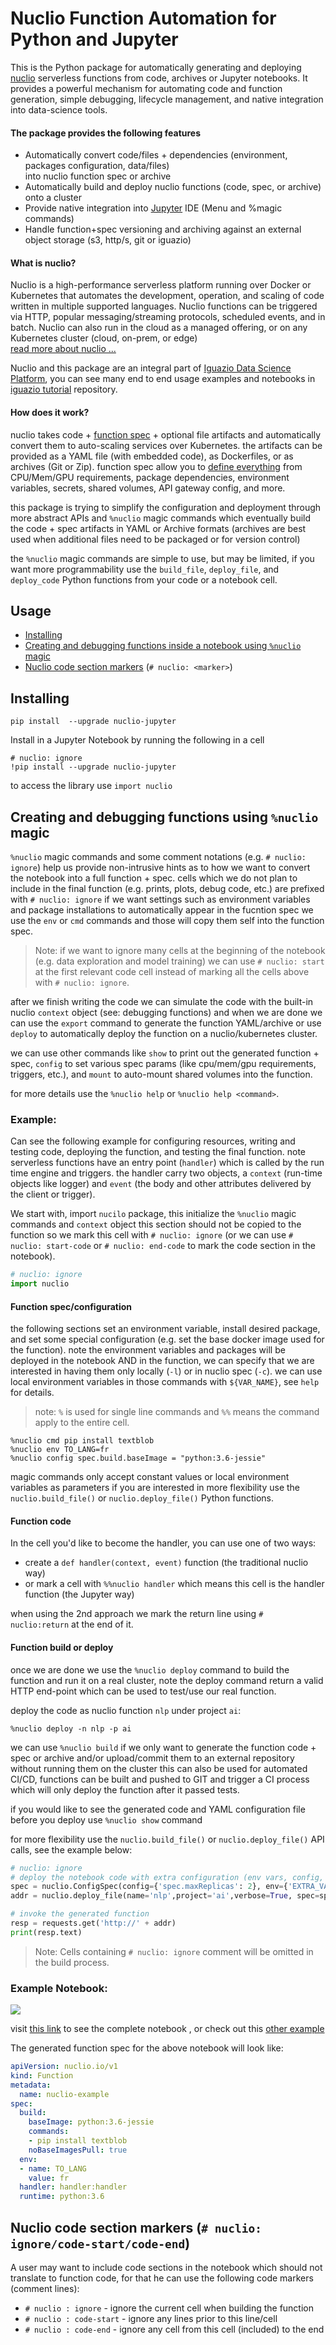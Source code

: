 # Nuclio Function Automation for Python and Jupyter

This is the Python package for automatically generating and deploying [nuclio](https://github.com/nuclio/nuclio) serverless functions from code, archives or Jupyter notebooks.
It provides a powerful mechanism for automating code and function generation, simple debugging, lifecycle management, and native integration into data-science tools.

#### The package provides the following features

- Automatically convert code/files + dependencies (environment, packages configuration, data/files)<br> into nuclio function spec or archive
- Automatically build and deploy nuclio functions (code, spec, or archive) onto a cluster
- Provide native integration into [Jupyter](https://jupyter.org/) IDE (Menu and %magic commands)
- Handle function+spec versioning and archiving against an external object storage (s3, http/s, git or iguazio)

#### What is nuclio?

Nuclio is a high-performance serverless platform running over Docker or Kubernetes that automates the development, operation, and scaling of code written in multiple supported languages.
Nuclio functions can be triggered via HTTP, popular messaging/streaming protocols, scheduled events, and in batch.
Nuclio can also run in the cloud as a managed offering, or on any Kubernetes cluster (cloud, on-prem, or edge)<br>
[read more about nuclio ...](https://github.com/nuclio/nuclio)

Nuclio and this package are an integral part of [Iguazio Data Science Platform](https://www.iguazio.com/), you can see many end to end usage examples and notebooks in [iguazio tutorial](https://github.com/v3io/tutorials) repository.

#### How does it work?

nuclio takes code + [function spec](https://nuclio.io/docs/latest/reference/function-configuration/function-configuration-reference/) + optional file artifacts and automatically convert them to auto-scaling services over Kubernetes.
the artifacts can be provided as a YAML file (with embedded code), as Dockerfiles, or as archives (Git or Zip).
function spec allow you to [define everything](https://nuclio.io/docs/latest/reference/function-configuration/function-configuration-reference/) from CPU/Mem/GPU requirements, package dependencies, environment variables, secrets, shared volumes, API gateway config, and more.<br>

this package is trying to simplify the configuration and deployment through more abstract APIs and `%nuclio` magic commands which eventually build the code + spec artifacts in YAML or Archive formats (archives are best used when additional files need to be packaged or for version control)

the `%nuclio` magic commands are simple to use, but may be limited, if you want more programmability use the `build_file`, `deploy_file`, and `deploy_code` Python functions from your code or a notebook cell.

## Usage

- [Installing](#installing)
- [Creating and debugging functions inside a notebook using `%nuclio` magic](#creating-and-debugging-functions-using-nuclio-magic)
- [Nuclio code section markers](#nuclio-code-section-markers) (`# nuclio: <marker>`)

## Installing

    pip install  --upgrade nuclio-jupyter

Install in a Jupyter Notebook by running the following in a cell

```
# nuclio: ignore
!pip install --upgrade nuclio-jupyter
```

to access the library use `import nuclio`

## Creating and debugging functions using `%nuclio` magic

`%nuclio` magic commands and some comment notations (e.g. `# nuclio: ignore`) help us provide non-intrusive hints as to how we want to convert the notebook into a full function + spec.
cells which we do not plan to include in the final function (e.g. prints, plots, debug code, etc.) are prefixed with `# nuclio: ignore`
if we want settings such as environment variables and package installations to automatically appear in the fucntion spec we use the `env` or `cmd` commands and those will copy them self into the function spec.

> Note: if we want to ignore many cells at the beginning of the notebook (e.g.  data exploration and model training) we can use `# nuclio: start` at the first relevant code cell instead of marking all the cells above with `# nuclio: ignore`.

after we finish writing the code we can simulate the code with the built-in nuclio `context` object
(see: debugging functions) and when we are done we can use the `export` command to generate the function YAML/archive or use `deploy` to automatically deploy the function on a nuclio/kubernetes cluster.

we can use other commands like `show` to print out the generated function + spec, `config` to set various spec params (like cpu/mem/gpu requirements, triggers, etc.), and `mount` to auto-mount shared volumes into the function.<br>

for more details use the `%nuclio help` or `%nuclio help <command>`.

### Example:

Can see the following example for configuring resources, writing and testing code, deploying the function, and testing the final function.
note serverless functions have an entry point (`handler`) which is called by the run time engine and triggers.
the handler carry two objects, a `context` (run-time objects like logger) and `event` (the body and other attributes delivered by the client or trigger).

We start with, import `nucilo` package, this initialize the `%nuclio` magic commands and `context` object this section should not be copied to the function so we mark this cell with `# nuclio: ignore` (or we can use `# nuclio: start-code` or `# nuclio: end-code` to mark the code section in the notebook).


```python
# nuclio: ignore
import nuclio
```

#### Function spec/configuration

the following sections set an environment variable, install desired package, and set some special configuration (e.g. set the base docker image used for the function).
note the environment variables and packages will be deployed in the notebook AND in the function, we can specify that we are interested in having them only locally (`-l`) or in nuclio spec (`-c`).
we can use local environment variables in those commands with `${VAR_NAME}`, see `help` for details.
>note: `%` is used for single line commands and `%%` means the command apply to the entire cell.

```
%nuclio cmd pip install textblob
%nuclio env TO_LANG=fr
%nuclio config spec.build.baseImage = "python:3.6-jessie"
```

magic commands only accept constant values or local environment variables as parameters if you are interested in more flexibility use the `nuclio.build_file()` or `nuclio.deploy_file()` Python functions.

#### Function code

In the cell you'd like to become the handler, you can use one of two ways:

- create a `def handler(context, event)` function (the traditional nuclio way)
- or mark a cell with `%%nuclio handler` which means this cell is the handler function (the Jupyter way)

when using the 2nd approach we mark the return line using `# nuclio:return` at the end of it.

#### Function build or deploy

once we are done we use the `%nuclio deploy` command to build the function and run it on a real cluster, note the deploy command return a valid HTTP end-point which can be used to test/use our real function.

deploy the code as nuclio function `nlp` under project `ai`:

    %nuclio deploy -n nlp -p ai

we can use `%nuclio build` if we only want to generate the function code + spec or archive and/or upload/commit them to an external repository without running them on the cluster this can also be used for automated CI/CD, functions can be built and pushed to GIT and trigger a CI process which will only deploy the function after it passed tests.

if you would like to see the generated code and YAML configuration file before you deploy use `%nuclio show` command

for more flexibility use the `nuclio.build_file()` or `nuclio.deploy_file()` API calls, see the example below:

```python
# nuclio: ignore
# deploy the notebook code with extra configuration (env vars, config, etc.)
spec = nuclio.ConfigSpec(config={'spec.maxReplicas': 2}, env={'EXTRA_VAR': 'something'})
addr = nuclio.deploy_file(name='nlp',project='ai',verbose=True, spec=spec, tag='v1.1')

# invoke the generated function
resp = requests.get('http://' + addr)
print(resp.text)
```

> Note: Cells containing `# nuclio: ignore` comment will be omitted in the build process.

### Example Notebook:

![](assets/nb-example2.png)

visit [this link](https://github.com/nuclio/nuclio-jupyter/blob/master/docs/nlp-example.ipynb) to see the complete notebook
, or check out this [other example](https://github.com/nuclio/nuclio-jupyter/blob/master/docs/nuclio-example.ipynb)

The generated function spec for the above notebook will look like:

```yaml
apiVersion: nuclio.io/v1
kind: Function
metadata:
  name: nuclio-example
spec:
  build:
    baseImage: python:3.6-jessie
    commands:
    - pip install textblob
    noBaseImagesPull: true
  env:
  - name: TO_LANG
    value: fr
  handler: handler:handler
  runtime: python:3.6
```

<a id="nuclio-code-section-markers"></a>
## Nuclio code section markers (`# nuclio: ignore/code-start/code-end`)

A user may want to include code sections in the notebook which should not 
translate to function code, for that he can use the following code markers (comment lines):

- `# nuclio : ignore` - ignore the current cell when building the function
- `# nuclio : code-start` - ignore any lines prior to this line/cell
- `# nuclio : code-end` - ignore any cell from this cell (included) to the end 

